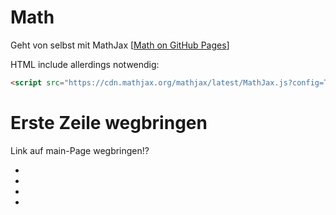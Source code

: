 # Math



Geht von selbst mit MathJax [[Math on GitHub Pages](https://g14n.info/2014/09/math-on-github-pages/)]

HTML include allerdings notwendig:

```html
<script src="https://cdn.mathjax.org/mathjax/latest/MathJax.js?config=TeX-AMS-MML_HTMLorMML" type="text/javascript"></script>
```



# Erste Zeile wegbringen

Link auf main-Page wegbringen!?

- [](https://stackoverflow.com/questions/46375765/how-do-you-remove-header-on-github-pages)
- [](https://stackoverflow.com/questions/49961202/remove-md-webpage-header-in-github)
- [](https://github.com/pages-themes/primer/issues/21)
- 





[](https://matejkaf.github.io/Doc/Python/2020_Inf++/01_Basics)